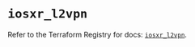 # `iosxr_l2vpn`

Refer to the Terraform Registry for docs: [`iosxr_l2vpn`](https://registry.terraform.io/providers/ciscodevnet/iosxr/0.6.0/docs/resources/l2vpn).
